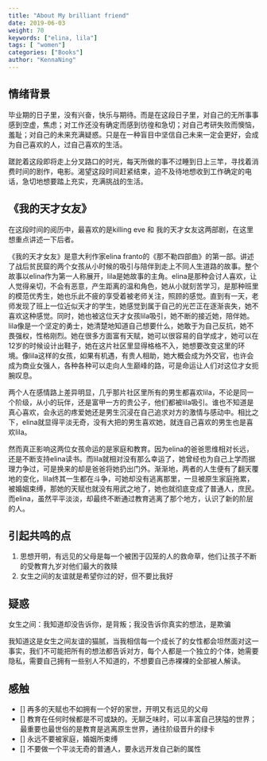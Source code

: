 ```yaml
---
title: "About My brilliant friend"
date: 2019-06-03
weight: 70
keywords: ["elina, lila"]
tags: [ "women"]
categories: ["Books"]
author: "KennaNing"
---
```


## 情绪背景
毕业期的日子里，没有兴奋，快乐与期待。而是在这段日子里，对自己的无所事事感到空虚，焦虑；对工作还没有确定而感到彷徨和急切；对自己考研失败而懊恼，羞耻；对自己的未来充满疑惑。只是在一种盲目中坚信自己未来一定会更好，会成为自己喜欢的人，过自己喜欢的生活。

蹉跎着这段即将走上分叉路口的时光，每天所做的事不过睡到日上三竿，寻找着消费时间的剧作，电影。渴望这段时间赶紧结束，迫不及待地想收到工作确定的电话，急切地想要踏上充实，充满挑战的生活。

## 《我的天才女友》

在这段时间的阅历中，最喜欢的是killing eve 和 我的天才女友这两部剧，在这里想重点讲述一下后者。

《我的天才女友》是意大利作家elina franto的《那不勒四部曲》的第一部。讲述了战后贫民窟的两个女孩从小时候的吸引与陪伴到走上不同人生道路的故事。整个故事以elina作为第一人称展开，lila是她故事的主角。elina是那种会讨人喜欢，让人觉得亲切，不会有恶意，产生距离的温和角色，她从小就刻苦学习，是那种班里的模范优秀生，她也乐此不疲的享受着被老师关注，照顾的感觉。直到有一天，老师发现了班上一位近似天才的学生，她感觉到属于自己的光芒正在逐渐丧失，她不喜欢这种感觉。同时，她也被这位天才女孩lila吸引，她不断的接近她，陪伴她。lila像是一个坚定的勇士，她清楚地知道自己想要什么，她敢于为自己反抗，她不畏强权，性格刚烈。她在很多方面富有天赋，她可以很容易的自学成才，她可以在12岁的时候设计出鞋子，她在这片社区里显得格格不入，她想要改变这里的环境。像lila这样的女孩，如果有机遇，有贵人相助，她大概会成为外交官，也许会成为商业女强人，各种各种可以走向人生巅峰的路，可是命运让人们对这位才女扼腕叹息。

两个人在感情路上差异明显，几乎那片社区里所有的男生都喜欢lila，不论是同一个阶级，从小的玩伴，还是富甲一方的贵公子，他们都被lila吸引。谁也不知道是真心喜欢，会永远的疼爱她还是男生沉浸在自己追求对方的激情与感动中。相比之下，elina就显得平淡无奇，没有大把的男生喜欢她，就连自己喜欢的男生也是喜欢lila。

然而真正影响这两位女孩命运的是家庭和教育。因为elina的爸爸思维相对长远，还是不断支持elina读书。而lila就相对没有那么幸运了，她曾经也为自己上学而据理力争过，可是换来的却是爸爸将她扔出门外。渐渐地，两者的人生便有了翻天覆地的变化，lila终其一生都在斗争，可她却没有逃离那里，一旦被原生家庭拖累，被婚姻束缚，那她的天赋也就没有用武之地了，她也就彻底变成了普通人，庶民。而elina，虽然平平淡淡，却最终不断通过教育逃离了那个地方，认识了新的阶层的人。

## 引起共鸣的点

1. 思想开明，有远见的父母是每一个被困于囚笼的人的救命草，他们让孩子不断的受教育九岁对他们最大的救赎
2. 女生之间的友谊就是希望你过的好，但不要比我好

## 疑惑
女生之间：我知道却没告诉你，是背叛；我没告诉你真实的想法，是欺骗

我知道这是女生之间友谊的猫腻，当我相信每一个成长了的女性都会坦然面对这一事实，我们不可能把所有的想法都告诉对方，每个人都是一个独立的个体，她需要隐私，需要自己拥有一些别人不知道的，不想要自己赤裸裸的全部被人解读。

## 感触

- [] 再多的天赋也不如拥有一个好的家世，开明又有远见的父母
- [] 教育在任何时候都是不可或缺的。无聊乏味时，可以丰富自己狭隘的世界；最重要也最世俗的是教育是逃离原生世界，通往阶级晋升的绿卡
- [] 永远不要被家庭，婚姻所束缚
- [] 不要做一个平淡无奇的普通人，要永远开发自己新的属性
